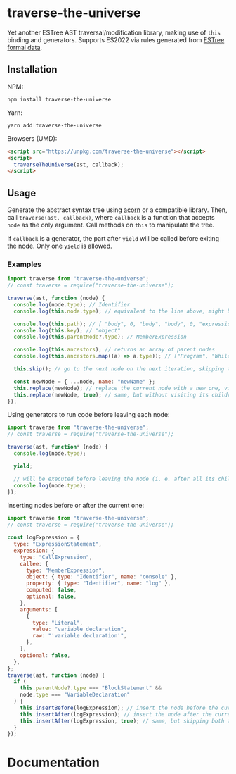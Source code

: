 # traverse-the-universe

Yet another ESTree AST traversal/modification library, making use of `this` binding and generators. Supports ES2022 via rules generated from [ESTree formal data](https://github.com/estree/formal).

## Installation

NPM:

```
npm install traverse-the-universe
```

Yarn:

```
yarn add traverse-the-universe
```

Browsers (UMD):

```html
<script src="https://unpkg.com/traverse-the-universe"></script>
<script>
  traverseTheUniverse(ast, callback);
</script>
```

## Usage

Generate the abstract syntax tree using [acorn](https://www.npmjs.com/package/acorn) or a compatible library. Then, call `traverse(ast, callback)`, where `callback` is a function that accepts `node` as the only argument. Call methods on `this` to manipulate the tree.

If `callback` is a generator, the part after `yield` will be called before exiting the node. Only one `yield` is allowed.

### Examples

```js
import traverse from "traverse-the-universe";
// const traverse = require("traverse-the-universe");

traverse(ast, function (node) {
  console.log(node.type); // Identifier
  console.log(this.node.type); // equivalent to the line above, might be a bit slower

  console.log(this.path); // [ "body", 0, "body", "body", 0, "expression", "callee", "object" ]
  console.log(this.key); // "object"
  console.log(this.parentNode?.type); // MemberExpression

  console.log(this.ancestors); // returns an array of parent nodes
  console.log(this.ancestors.map((a) => a.type)); // ["Program", "WhileStatement", "BlockStatement", "ExpressionStatement", "CallExpression", "MemberExpression"]

  this.skip(); // go to the next node on the next iteration, skipping the children of the current node

  const newNode = { ...node, name: "newName" };
  this.replace(newNode); // replace the current node with a new one, visit its children afterwards
  this.replace(newNode, true); // same, but without visiting its children
});
```

Using generators to run code before leaving each node:

```js
import traverse from "traverse-the-universe";
// const traverse = require("traverse-the-universe");

traverse(ast, function* (node) {
  console.log(node.type);

  yield;

  // will be executed before leaving the node (i. e. after all its children have been visited)
  console.log(node.type);
});
```

Inserting nodes before or after the current one:

```js
import traverse from "traverse-the-universe";
// const traverse = require("traverse-the-universe");

const logExpression = {
  type: "ExpressionStatement",
  expression: {
    type: "CallExpression",
    callee: {
      type: "MemberExpression",
      object: { type: "Identifier", name: "console" },
      property: { type: "Identifier", name: "log" },
      computed: false,
      optional: false,
    },
    arguments: [
      {
        type: "Literal",
        value: "variable declaration",
        raw: "'variable declaration'",
      },
    ],
    optional: false,
  },
};
traverse(ast, function (node) {
  if (
    this.parentNode?.type === "BlockStatement" &&
    node.type === "VariableDeclaration"
  ) {
    this.insertBefore(logExpression); // insert the node before the current one
    this.insertAfter(logExpression); // insert the node after the current one, visit the children of the current node and the inserted node afterwards
    this.insertAfter(logExpression, true); // same, but skipping both the current and inserted nodes
  }
});
```

# Documentation

<!-- The reason we aren't using the templating feature of jsdoc2md is that we couldn't run Prettier on a .hbs file -->
